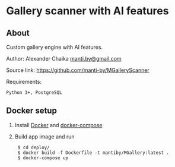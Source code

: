 Gallery scanner with AI features
====


About
----

Custom gallery engine with AI features.

Author: Alexander Chaika <manti.by@gmail.com>

Source link: https://github.com/manti-by/MGalleryScanner

Requirements:

    Python 3+, PostgreSQL


Docker setup
----

1. Install [Docker](https://docs.docker.com/install/) and 
[docker-compose](https://docs.docker.com/compose/install/)

2. Build app image and run

        $ cd deploy/ 
        $ docker build -f Dockerfile -t mantiby/MGallery:latest .
        $ docker-compose up
